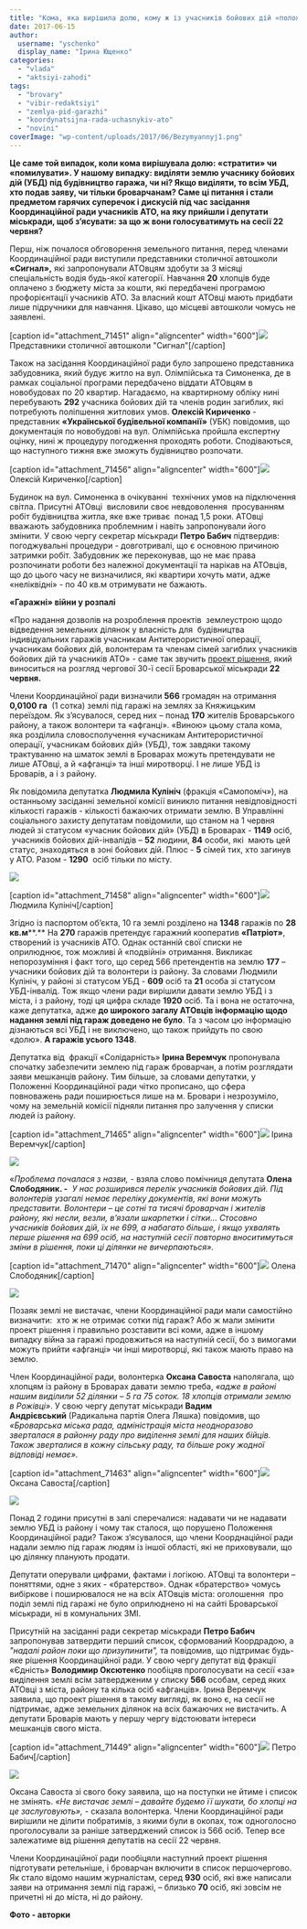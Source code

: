 ```yaml
---
title: "Кома, яка вирішила долю, кому ж із учасників бойових дій «положена» земля під гаражі"
date: 2017-06-15
author: 
  username: "yschenko"
  display_name: "Ірина Ющенко"
categories: 
  - "vlada"
  - "aktsiyi-zahodi"
tags: 
  - "brovary"
  - "vibir-redaktsiyi"
  - "zemlya-pid-garazhi"
  - "koordynatsijna-rada-uchasnykiv-ato"
  - "novini"
coverImage: "wp-content/uploads/2017/06/Bezymyannyj1.png"
---
```


**Це саме той випадок, коли кома вирішувала долю: «стратити» чи «помилувати». У нашому випадку: виділяти землю учаснику бойових дій (УБД) під будівництво гаража, чи ні? Якщо виділяти, то всім УБД, хто подав заяву, чи тільки броварчанам? Саме ці питання і стали предметом гарячих суперечок і дискусій під час засідання Координаційної ради учасників АТО, на яку прийшли і депутати міськради, щоб з’ясувати: за що ж вони голосуватимуть на сесії 22 червня?**  

Перш, ніж почалося обговорення земельного питання, перед членами Координаційної ради виступили представники столичної автошколи **«Сигнал»,** які запропонували АТОвцям здобути за 3 місяці спеціальність водія будь-якої категорії. Навчання **20** хлопців буде оплачено з бюджету міста за кошти, які передбачені програмою профорієнтації учасників АТО. За власний кошт АТОвці мають придбати лише підручники для навчання. Цікаво, що місцеві автошколи чомусь не заявлені.

\[caption id="attachment\_71451" align="aligncenter" width="600"\][![](https://mpz.brovary.org/wp-content/uploads/2017/06/3-2.jpg)](https://mpz.brovary.org/wp-content/uploads/2017/06/3-2.jpg) Представники столичної автошколи "Сигнал"\[/caption\]

Також на засідання Координаційної ради було запрошено представника забудовника, який будує житло на вул. Олімпійська та Симоненка, де в рамках соціальної програми передбачено віддати АТОвцям в новобудовах по 20 квартир. Нагадаємо, на квартирному обліку нині перебувають **292** учасника бойових дій та членів родин загиблих, які потребують поліпшення житлових умов. **Олексій Кириченко** \- представник **«Української будівельної компанії»** (УБК) повідомив, що документація по новобудові на вул. Олімпійська пройшла експертну оцінку, нині ж процедуру погодження проходять роботи. Сподіваються, що наступного тижня вже зможуть будівництво розпочати.

\[caption id="attachment\_71456" align="aligncenter" width="600"\][![](https://mpz.brovary.org/wp-content/uploads/2017/06/9-1.jpg)](https://mpz.brovary.org/wp-content/uploads/2017/06/9-1.jpg) Олексій Кириченко\[/caption\]

Будинок на вул. Симоненка в очікуванні  технічних умов на підключення світла. Присутні АТОвці  висловили своє невдоволення  просуванням робіт будівництва житла, яке вже триває  понад 1,5 роки. АТОвці вважають забудовника проблемним і навіть запропонували його змінити. У свою чергу секретар міськради **Петро Бабич** підтвердив: погоджувальні процедури - довготривалі, що є основною причиною затримки робіт. Забудовник же переконував, що не має права розпочинати роботи без належної документації та нарікав на АТОвців, що до цього часу не визначилися, які квартири хочуть мати, адже «неліквідні» - по 40 кв.м отримувати не бажають.

**«Гаражні» війни у розпалі**

«Про надання дозволів на розроблення проектів  землеустрою щодо відведення земельних ділянок у власність для  будівництва індивідуальних гаражів учасникам Антитерористичної операції, учасникам бойових дій, волонтерам та членам сімей загиблих учасників бойових дій та учасників АТО» _-_ саме так звучить [проект рішення](https://brovary-rada.gov.ua/documents/27273.html), який виноситься на розгляд чергової 30-ї сесії Броварської міськради **22 червня.**

Члени Координаційної ради визначили **566** громадян на отримання **0,0100** **га**  (1 сотка) землі під гаражі на землях за Княжицьким переїздом. Як з’ясувалося, серед них – понад **170** жителів Броварського району, а також волонтери та «афганці». «Виною» цьому стала кома, яка розділила словосполучення «учасникам Антитерористичної операції, учасникам бойових дій» (УБД), тож завдяки такому трактуванню на шматок землі в Броварах можуть претендувати не лише АТОвці, а й «афганці» та інші миротворці. І не лише УБД із Броварів, а і з району.

Як повідомила депутатка **Людмила Кулініч** (фракція «Самопоміч»), на останньому засіданні земельної комісії виникло питання невідповідності кількості гаражів - кількості бажаючих отримати землю. В Управлінні соціального захисту депутатам повідомили, що станом на 1 червня людей зі статусом «учасник бойових дій» (УБД) в Броварах - **1149** осіб,  учасників бойових дій-інвалідів – **52** людини, **84** особи, які  мають цей статус, знаходяться в зоні бойових дій. Плюс - **5** сімей тих, хто загинув у АТО. Разом - **1290**  осіб тільки по місту.

[![](https://mpz.brovary.org/wp-content/uploads/2017/06/10-1.jpg)](https://mpz.brovary.org/wp-content/uploads/2017/06/10-1.jpg)

\[caption id="attachment\_71458" align="aligncenter" width="600"\][![](https://mpz.brovary.org/wp-content/uploads/2017/06/11.jpg)](https://mpz.brovary.org/wp-content/uploads/2017/06/11.jpg) Людмила Кулініч\[/caption\]

Згідно із паспортом об’єкта, 10 га землі розділено на **1348** гаражів по **28** **кв.м****.** На **270** гаражів претендує гаражний кооператив **«Патріот»**, створений із учасників АТО. Однак останній свої списки не оприлюднює, тож можливі й «подвійні» отримання. Викликає непорозуміння і факт того, що серед 566 претендентів на землю **177** – учасники бойових дій та волонтери із району. За словами Людмили Кулініч, у районі зі статусом УБД - **609** осіб та **21** особа зі статусом УБД-інвалід. Тож якщо члени ради вирішили давати землю УБД і з міста, і з району, тоді ця цифра складе **1920** осіб. Та і вона не остаточна, каже депутатка, адже **до широкого загалу АТОвців інформацію щодо надання землі під гараж доведено не було**. Та з часом цю інформацію дізнаються всі УБД і не виключено, що також прийдуть по свою «долю». **А гаражів усього 1348**.

Депутатка від  фракції «Солідарність» **Ірина Веремчук** пропонувала спочатку забезпечити землею під гараж броварчан, а потім розглядати заяви мешканців району. Тим більше, за словами депутатки, у Положенні Координаційної ради чітко прописано, що сфера повноважень ради поширюється лише на м. Бровари і незрозуміло, чому на земельній комісії підняли питання про залучення у списки людей із району.

\[caption id="attachment\_71465" align="aligncenter" width="600"\][![](https://mpz.brovary.org/wp-content/uploads/2017/06/18.jpg)](https://mpz.brovary.org/wp-content/uploads/2017/06/18.jpg) Ірина Веремчук\[/caption\]

[![](https://mpz.brovary.org/wp-content/uploads/2017/06/15.jpg)](https://mpz.brovary.org/wp-content/uploads/2017/06/15.jpg)

«_Проблема почалася з назви,_ - взяла слово помічниця депутата **Олена Слободяник. -**  _У нас розширився перелік учасників бойових дій. Під волонтерів узагалі немає переліку документів, які вони можуть представити. Волонтери – це сотні та тисячі броварчан і жителів району, які несли, везли, в’язали шкарпетки і сітки… Стосовно учасників бойових дій, їх не 699, а набагато більше, і якщо ухвалять перше рішення на 699 осіб, на наступній сесії повторно вноситимуться зміни в рішення, поки ці ділянки не вичерпаються»._

\[caption id="attachment\_71470" align="aligncenter" width="600"\][![](https://mpz.brovary.org/wp-content/uploads/2017/06/24.jpg)](https://mpz.brovary.org/wp-content/uploads/2017/06/24.jpg) Олена Слободяник\[/caption\]

[![](https://mpz.brovary.org/wp-content/uploads/2017/06/13-1.jpg)](https://mpz.brovary.org/wp-content/uploads/2017/06/13-1.jpg)

Позаяк землі не вистачає, члени Координаційної ради мали самостійно визначити:  хто ж не отримає сотки під гараж? Або ж мали змінити проект рішення і правильно розставити всі коми, адже в іншому випадку війна за гаражі продовжиться на наступній сесії, бо з вимогами можуть прийти «афганці» чи інші миротворці, які також мають право на землю.

Член Координаційної ради, волонтерка **Оксана Савоста** наполягала, що хлопцям із району в Броварах давати землю треба, _«адже в районі нашим виділили 52 ділянки – 5 га 75 соток. 18 хлопців отримали землю в Рожівці»_. У свою чергу депутат міськради **Вадим Андрієвський** (Радикальна партія Олега Ляшка) повідомив, що _«Броварська міська рада, адміністрація міста неодноразово зверталася в районну раду про виділення землі для наших бійців. Також зверталися в кожну сільську раду, та більше року жодної відповіді немає»._

\[caption id="attachment\_71463" align="aligncenter" width="600"\][![](https://mpz.brovary.org/wp-content/uploads/2017/06/16.jpg)](https://mpz.brovary.org/wp-content/uploads/2017/06/16.jpg) Оксана Савоста\[/caption\]

[![](https://mpz.brovary.org/wp-content/uploads/2017/06/21.jpg)](https://mpz.brovary.org/wp-content/uploads/2017/06/21.jpg)

Понад 2 години присутні в залі сперечалися: надавати чи не надавати землю УБД із району і чому так сталося, що порушено Положення  Координаційної ради? Також з’ясувалося, що члени Коорднаційної ради надали землю під гараж людям із іншої області, які не приховували, що цю ділянку планують продати.

Депутати оперували цифрами, фактами і логікою. АТОвці та волонтери – поняттями, одне з яких - «братерство». Однак «братерство» чомусь вибіркове і поширювалося не на всіх АТОвців міста: оголошення  про поділ землі під гаражі не було оприлюднено ні на сайті Броварської міськради, ні в комунальних ЗМІ.

Присутній на засіданні ради секретар міськради **Петро Бабич** запропонував затвердити перший список, сформований Коордрадою, а _"надалі район поки що призупинити",_ та повідомив, що підтримає будь-яке рішення Координаційної ради. У свою чергу депутат від фракції «Єдність» **Володимир Оксютенко** пообіцяв проголосувати на сесії «за» виділення землі всім затвердженим у списку **566** особам, серед яких АТОвці з міста, району та кілька осіб «афганців». Ірина Веремчук заявила, що проект рішення в такому вигляді, як воно є, на сесії не підтримає, адже земельних ділянок на всіх бажаючих не вистачить. А депутати Броварів мають у першу чергу відстоювати інтереси мешканців свого міста.

\[caption id="attachment\_71449" align="aligncenter" width="600"\][![](https://mpz.brovary.org/wp-content/uploads/2017/06/1-3.jpg)](https://mpz.brovary.org/wp-content/uploads/2017/06/1-3.jpg) Петро Бабич\[/caption\]

[![](https://mpz.brovary.org/wp-content/uploads/2017/06/17.jpg)](https://mpz.brovary.org/wp-content/uploads/2017/06/17.jpg)

Оксана Савоста зі свого боку заявила, що на поступки не йтиме і список не змінять. _«Не вистачає землі – давайте будемо її шукати, бо хлопці на це заслуговують»,_ - сказала волонтерка. Члени Координаційної ради вирішили не ділити побратимів, з якими були в окопах, тож одноголосно проголосували за раніше затверджений список із 566 осіб. Тепер все залежатиме від рішення депутатів на сесії 22 червня.

Члени Координаційної ради пообіцяли наступний проект рішення підготувати ретельніше, і броварчан включити в список першочергово. Як стало відомо нашим журналістам, серед **930** осіб, які вже написали заяви на отримання землі під гаражі, – близько **70** осіб, які зовсім не причетні ні до міста, ні до району.

**Фото - авторки**
